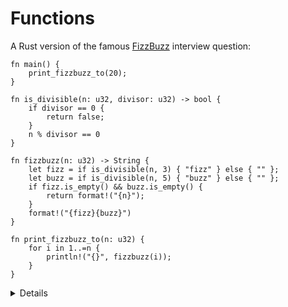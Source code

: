 # Functions

A Rust version of the famous [FizzBuzz](https://en.wikipedia.org/wiki/Fizz_buzz)
interview question:

```rust,editable
fn main() {
    print_fizzbuzz_to(20);
}

fn is_divisible(n: u32, divisor: u32) -> bool {
    if divisor == 0 {
        return false;
    }
    n % divisor == 0
}

fn fizzbuzz(n: u32) -> String {
    let fizz = if is_divisible(n, 3) { "fizz" } else { "" };
    let buzz = if is_divisible(n, 5) { "buzz" } else { "" };
    if fizz.is_empty() && buzz.is_empty() {
        return format!("{n}");
    }
    format!("{fizz}{buzz}")
}

fn print_fizzbuzz_to(n: u32) {
    for i in 1..=n {
        println!("{}", fizzbuzz(i));
    }
}
```

<details>

- We refer in `main` to a function written below. Neither forward declarations
  nor headers are necessary.
- Declaration parameters are followed by a type (the reverse of some programming
  languages), then a return type.
- The last expression in a function body (or any block) becomes the return
  value. Simply omit the `;` at the end of the expression.
- Some functions have no return value, and return the 'unit type', `()`. The
  compiler will infer this if the `-> ()` return type is omitted.
- The range expression in the `for` loop in `print_fizzbuzz_to()` contains `=n`,
  which causes it to include the upper bound.

</details>
